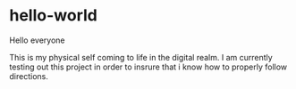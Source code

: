 # hello-world

Hello everyone

This is my physical self coming to life in the digital realm.
I am currently testing out this project in order to insrure that i know how to properly follow directions. 
